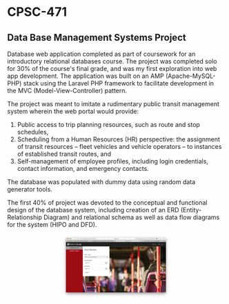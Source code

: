 # CPSC-471
## Data Base Management Systems Project
Database web application completed as part of coursework for an introductory relational databases course. The project was completed solo for 30% of the course's final grade, and was my first exploration into web app development. 
The application was built on an AMP (Apache-MySQL-PHP) stack using the Laravel PHP framework to facilitate development in the MVC (Model-View-Controller) pattern. 

The project was meant to imitate a rudimentary public transit management system wherein the web portal would provide:
1. Public access to trip planning resources, such as route and stop schedules, 
2. Scheduling from a Human Resources (HR) perspective: the assignment of transit resources – fleet vehicles and vehicle operators – to instances of established transit routes, and
3. Self-management of employee profiles, including login credentials, contact information, and emergency contacts.

The database was populated with dummy data using random data generator tools. 

The first 40% of project was devoted to the conceptual and functional design of the database system, including creation of an ERD (Entity-Relationship Diagram) and relational schema as well as data flow diagrams for the system (HIPO and DFD). 

<p align="center">
<img src="demo.png" width="50%" height="50%">
</p>
